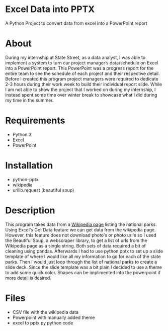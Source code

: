 # Excel Data into PPTX 
A Python Project to convert data from excel into a PowerPoint report  

# About

During my internship at State Street, as a data analyst, I was able to implement a system to turn our project manager’s data/schedule on Excel into a PowerPoint report. This PowerPoint was a progress report for the entire team to see the schedule of each project and their respective detail. Before I created this program project managers were required to dedicate 2-3 hours during their work week to build their individual report slide. While I am not able to show the project that I worked on during my internship, I instead spent some time over winter break to showcase what I did during my time in the summer. 

# Requirements 

- Python 3 
- Excel 
- PowerPoint 

# Installation 
- python-pptx
- wikipedia
- urllib.request (beautiful soup)


# Description 
This program takes data from a [Wikipedia page](https://en.wikipedia.org/wiki/List_of_national_parks_of_the_United_States) listing the national parks. Using Excel's Get Data feature we can get data from the wikipedia page. However, this feature does not download photo's or photo url's so I used the Beautiful Soup, a webscraper library, to get a list of urls from the Wikipedia page as a single string. Both sets of data required a bit of cleaning using pandas. Afterwards I had to use python pptx to set up a slide template of where I would like all my information to go for each of the state parks. Then I would just loop through the list of national parks to create a slide deck. Since the slide template was a bit plain I decided to use a theme to add some quick color. Shapes can be implimented into the powerpoint if more detail is desired. 

# Files 
- CSV file with the wikipedia data 
- Powerpoint with manually added theme 
- excel to pptx.py python code 
